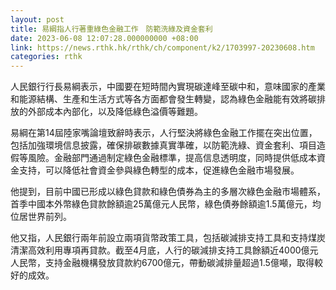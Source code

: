 ```yaml
---
layout: post
title: 易綱指人行著重綠色金融工作　防範洗綠及資金套利
date: 2023-06-08 12:07:28.000000000 +08:00
link: https://news.rthk.hk/rthk/ch/component/k2/1703997-20230608.htm
categories: rthk
---
```


人民銀行行長易綱表示，中國要在短時間內實現碳達峰至碳中和，意味國家的產業和能源結構、生產和生活方式等各方面都會發生轉變，認為綠色金融能有效將碳排放的外部成本內部化，以及降低綠色溢價等難題。

易綱在第14屆陸家嘴論壇致辭時表示，人行堅決將綠色金融工作擺在突出位置，包括加強環境信息披露，確保排碳數據真實準確，以防範洗綠、資金套利、項目造假等風險。金融部門通過制定綠色金融標準，提高信息透明度，同時提供低成本資金支持，可以降低社會資金參與綠色轉型的成本，促進綠色金融市場發展。

他提到，目前中國已形成以綠色貸款和綠色債券為主的多層次綠色金融市場體系，首季中國本外幣綠色貸款餘額逾25萬億元人民幣，綠色債券餘額逾1.5萬億元，均位居世界前列。 

他又指，人民銀行兩年前設立兩項貨幣政策工具，包括碳減排支持工具和支持煤炭清潔高效利用專項再貸款。截至4月底，人行的碳減排支持工具餘額近4000億元人民幣，支持金融機構發放貸款約6700億元，帶動碳減排量超過1.5億噸，取得較好的成效。
